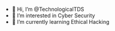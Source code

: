 - 👋 Hi, I’m @TechnologicalTDS
- 👀 I’m interested in Cyber Security
- 🌱 I’m currently learning Ethical Hacking

<!---
TechnologicalTDS/TechnologicalTDS is a ✨ special ✨ repository because its `README.md` (this file) appears on your GitHub profile.
You can click the Preview link to take a look at your changes.
--->

